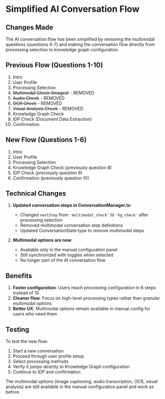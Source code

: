 # Simplified AI Conversation Flow

## Changes Made

The AI conversation flow has been simplified by removing the multimodal questions (questions 4-7) and making the conversation flow directly from processing selection to knowledge graph configuration.

## Previous Flow (Questions 1-10)
1. Intro
2. User Profile 
3. Processing Selection
4. ~~Multimodal Check (Images)~~ - REMOVED
5. ~~Audio Check~~ - REMOVED
6. ~~OCR Check~~ - REMOVED  
7. ~~Visual Analysis Check~~ - REMOVED
8. Knowledge Graph Check
9. IDP Check (Document Data Extraction)
10. Confirmation

## New Flow (Questions 1-6)
1. Intro
2. User Profile
3. Processing Selection
4. Knowledge Graph Check (previously question 8)
5. IDP Check (previously question 9)
6. Confirmation (previously question 10)

## Technical Changes

1. **Updated conversation steps in ConversationManager.ts**:
   - Changed `nextStep` from `'multimodal_check'` to `'kg_check'` after processing selection
   - Removed multimodal conversation step definitions
   - Updated ConversationState type to remove multimodal steps

2. **Multimodal options are now**:
   - Available only in the manual configuration panel
   - Still synchronized with toggles when selected
   - No longer part of the AI conversation flow

## Benefits

1. **Faster configuration**: Users reach processing configuration in 6 steps instead of 10
2. **Cleaner flow**: Focus on high-level processing types rather than granular multimodal options
3. **Better UX**: Multimodal options remain available in manual config for users who need them

## Testing

To test the new flow:
1. Start a new conversation
2. Proceed through user profile setup
3. Select processing methods
4. Verify it jumps directly to Knowledge Graph configuration
5. Continue to IDP and confirmation

The multimodal options (image captioning, audio transcription, OCR, visual analysis) are still available in the manual configuration panel and work as before.